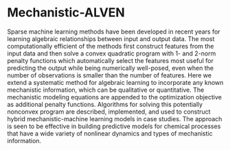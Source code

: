 # Mechanistic-ALVEN

Sparse machine learning methods have been developed in recent years for learning algebraic relationships between input and output data. The most computationally efficient of the methods first construct features from the input data and then solve a convex quadratic program with 1- and 2-norm penalty functions which automatically select the features most useful for predicting the output while being numerically well-posed, even when the number of observations is smaller than the number of features. Here we extend a systematic method for algebraic learning to incorporate any known mechanistic information, which can be qualitative or quantitative. The mechanistic modeling equations are appended to the optimization objective as additional penalty functions. Algorithms for solving this potentially nonconvex program are described, implemented, and used to construct hybrid mechanistic-machine learning models in case studies. The approach is seen to be effective in building predictive models for chemical processes that have a wide variety of nonlinear dynamics and types of mechanistic information.
